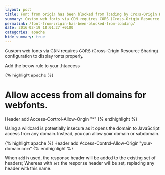 ```yaml
---
layout: post
title: Font from origin has been blocked from loading by Cross-Origin Resource Sharing policy
summary: Custom web fonts via CDN requires CORS (Cross-Origin Resource Sharing) configuration to display fonts properly.
permalink: /font-from-origin-has-been-blocked-from-loading/
date: 2016-02-19 18:01:27 +0100
categories: apache
hide_summary: true
---
```


Custom web fonts via CDN requires CORS (Cross-Origin Resource Sharing) configuration to display fonts properly.

Add the below rule to your .htaccess

{% highlight apache %}
# Allow access from all domains for webfonts.
<IfModule mod_headers.c>
  <FilesMatch "\.(ttf|ttc|otf|eot|woff|font.css|css)$">
    Header add Access-Control-Allow-Origin "*"
  </FilesMatch>
</IfModule>
{% endhighlight %}

Using a wildcard is potentially insecure as it opens the domain to JavaScript access from any domain. Instead, you can allow your domain or subdomain.

{% highlight apache %}
Header add Access-Control-Allow-Origin "your-domain.com"
{% endhighlight %}

When `add` is used, the response header will be added to the existing set of headers; Whereas with `set` the response header will be set, replacing any header with this name.
